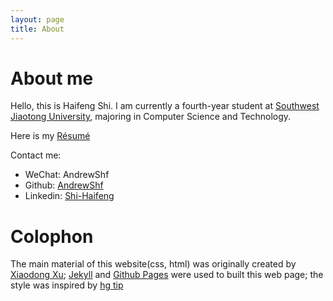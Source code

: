 ```yaml
---
layout: page
title: About
---
```


# About me

Hello, this is Haifeng Shi. I am currently a fourth-year student at [Southwest Jiaotong University][swjtu],
majoring in Computer Science and Technology.

Here is my [R&eacute;sum&eacute;][r]

Contact me:

+ WeChat:  AndrewShf
+ Github:    [AndrewShf][g]
+ Linkedin:  [Shi-Haifeng][i]

# Colophon

The main material of this website(css, html) was originally created by [Xiaodong Xu][X]; [Jekyll][j] and [Github Pages][g] were used to built this web page; the style was inspired by [hg tip][h]

[swjtu]: http://sist.swjtu.edu.cn/index.do?action=index
[g]: https://github.com/AndrewShf
[h]: http://hgtip.com
[i]: https://www.linkedin.com/in/haifeng-shi-732912191/
[j]: http://jekyllrb.com
[X]: http://toy.linuxtoy.org/
[r]: /CV-HaifengShi.pdf

